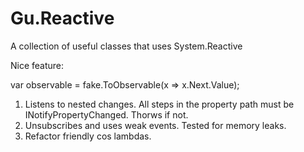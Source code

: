 Gu.Reactive
===========

A collection of useful classes that uses System.Reactive

Nice feature:

var observable = fake.ToObservable(x => x.Next.Value);
1) Listens to nested changes. All steps in the property path must be INotifyPropertyChanged. Thorws if not.
2) Unsubscribes and uses weak events. Tested for memory leaks.
3) Refactor friendly cos lambdas.
